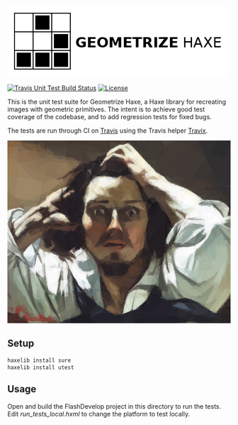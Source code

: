 [![Project logo](https://github.com/Tw1ddle/geometrize-haxe-unit-tests/blob/master/screenshots/logo.png?raw=true "Geometrize Haxe - recreating images as geometric shapes unit tests logo")](http://www.samcodes.co.uk/project/geometrize-haxe-web/)

[![Travis Unit Test Build Status](https://img.shields.io/travis/Tw1ddle/geometrize-haxe-unit-tests.svg?style=flat-square)](https://travis-ci.org/Tw1ddle/geometrize-haxe-unit-tests)
[![License](https://img.shields.io/:license-mit-blue.svg?style=flat-square)](https://github.com/Tw1ddle/geometrize-haxe-unit-tests/blob/master/LICENSE)

This is the unit test suite for Geometrize Haxe, a Haxe library for recreating images with geometric primitives. The intent is to achieve good test coverage of the codebase, and to add regression tests for fixed bugs.

The tests are run through CI on [Travis](https://travis-ci.org/Tw1ddle/geometrize-haxe-unit-tests) using the Travis helper [Travix](https://github.com/back2dos/travix).


[![Geometrized Cat](https://github.com/Tw1ddle/geometrize-haxe-unit-tests/blob/master/screenshots/gustave_courbet.jpg?raw=true "The Desperate Man")](http://www.samcodes.co.uk/project/geometrize-haxe-web/)

## Setup

```
haxelib install sure
haxelib install utest
```

## Usage

Open and build the FlashDevelop project in this directory to run the tests. Edit *run_tests_local.hxml* to change the platform to test locally.
